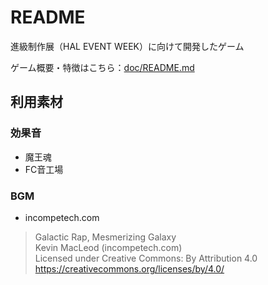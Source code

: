 # README

進級制作展（HAL EVENT WEEK）に向けて開発したゲーム

ゲーム概要・特徴はこちら：[doc/README.md](doc/README.md)  

## 利用素材
### 効果音
* 魔王魂
* FC音工場
### BGM
* incompetech.com

> Galactic Rap, Mesmerizing Galaxy  
> Kevin MacLeod (incompetech.com)  
> Licensed under Creative Commons: By Attribution 4.0  
> https://creativecommons.org/licenses/by/4.0/  

